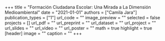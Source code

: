 +++
title = "Formación Ciudadana Escolar: Una Mirada a La Dimensión Medioambiental"
date = "2021-01-01"
authors = ["Camila Jara"]
publication_types = ["1"]
url_code = ""
image_preview = ""
selected = false
projects = []
url_pdf = ""
url_preprint = ""
url_dataset = ""
url_project = ""
url_slides = ""
url_video = ""
url_poster = ""
math = true
highlight = true
[header]
image = ""
caption = ""
+++
